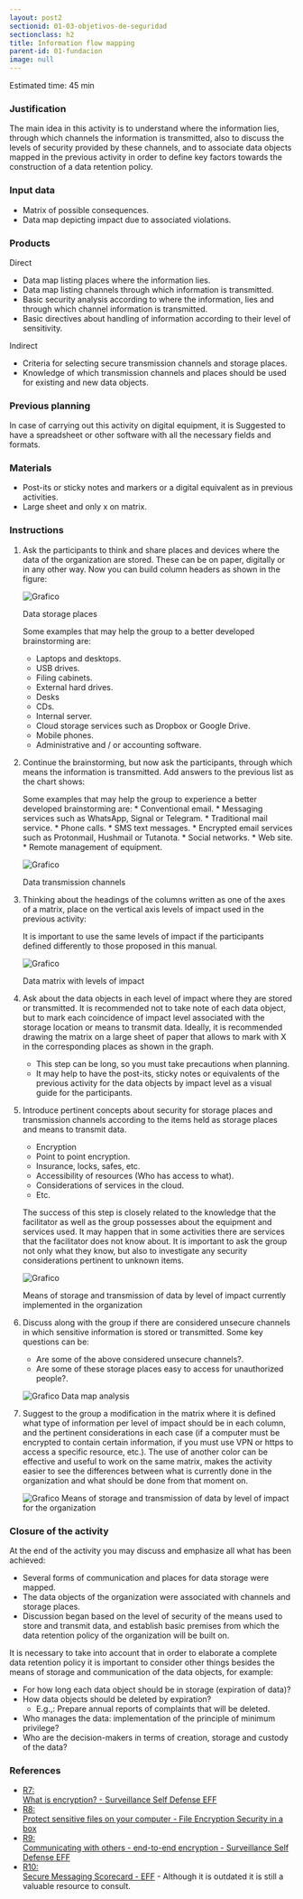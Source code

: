 ```yaml
---
layout: post2
sectionid: 01-03-objetivos-de-seguridad
sectionclass: h2
title: Information flow mapping
parent-id: 01-fundacion
image: null
---
```


Estimated time: 45 min

### Justification
The main idea in this activity is to understand where the information lies, through which channels the information is transmitted, also to discuss the levels of security provided by these channels, and to associate data objects mapped in the previous activity in order to define key factors towards the construction of a data retention policy.

### Input data
* Matrix of possible consequences.
* Data map depicting impact due to associated violations.

### Products
Direct
  * Data map listing places where the information lies.
  * Data map listing channels through which information is transmitted.
  * Basic security analysis according to where the information, lies and through which channel information is transmitted.
  * Basic directives about handling of information according to their level of sensitivity.

Indirect
   * Criteria for selecting secure transmission channels and storage places.
   * Knowledge of which transmission channels and places should be used for existing and new data objects.

### Previous planning

In case of carrying out this activity on digital equipment, it is Suggested to have a spreadsheet or other software with all the necessary fields and formats.

### Materials
* Post-its or sticky notes and markers or a digital equivalent as in previous activities.
* Large sheet and only x on matrix.

### Instructions
1. Ask the participants to think and share places and devices where the data of the organization are stored. These can be on paper, digitally or in any other way. Now you can build column headers as shown in the figure:

    ![Grafico](/assets/images/EN-Graphic-8.png)

    Data storage places

    Some examples that may help the group to a better developed brainstorming are:
    * Laptops and desktops.
    * USB drives.
    * Filing cabinets.
    * External hard drives.
    * Desks
    * CDs.
    * Internal server.
    * Cloud storage services such as Dropbox or Google Drive.
    * Mobile phones.
    * Administrative and / or accounting software.

2. Continue the brainstorming, but now ask the participants, through which means the information is transmitted. Add answers to the previous list as the chart shows:

    Some examples that may help the group to experience a better developed brainstorming are:
        * Conventional email.
        * Messaging services such as WhatsApp, Signal or Telegram.
        * Traditional mail service.
        * Phone calls.
        * SMS text messages.
        * Encrypted email services such as Protonmail, Hushmail or Tutanota.
        * Social networks.
        * Web site.
        * Remote management of equipment.

   ![Grafico](/assets/images/EN-Graphic-9.png)

   Data transmission channels

3. Thinking about the headings of the columns written as one of the axes of a matrix, place on the vertical axis levels of impact used in the previous activity:

    It is important to use the same levels of impact if  the participants defined differently to those proposed in this manual.

    ![Grafico](/assets/images/EN-Graphic-10.png)

    Data matrix with levels of impact

4. Ask about the data objects in each level of impact where they are stored or transmitted. It is recommended not to take note of each data object, but to mark each coincidence of impact level associated with the storage location or means to transmit data. Ideally, it is recommended drawing the matrix on a large sheet of paper that allows to mark with X in the corresponding places as shown in the graph.
    * This step can be long, so you must take precautions when planning.
    * It may help to have the post-its, sticky notes or equivalents of the previous activity for the data objects by impact level as a visual guide for the participants.

5. Introduce pertinent concepts about security for storage places and transmission channels according to the items held as storage places and means to transmit data.
    * Encryption
    * Point to point encryption.
    * Insurance, locks, safes, etc.
    * Accessibility of resources (Who has access to what).
    * Considerations of services in the cloud.
    * Etc.

    The success of this step is closely related to the knowledge that the facilitator as well as the group possesses about the equipment and services used. It may happen that in some activities there are services that the facilitator does not know about. It is important to ask the group not only what they know, but also to investigate any security considerations pertinent to unknown items.

    ![Grafico](/assets/images/EN-Graphic-11.png)

    Means of storage and transmission of data by level of impact currently implemented in the organization

6. Discuss along with the group if there are considered unsecure channels in which sensitive information is stored or transmitted. Some key questions can be:
    * Are some of the above considered unsecure channels?.
    * Are some of these storage places easy to access for unauthorized people?.

    ![Grafico](/assets/images/EN-Graphic-12.png)
    Data map analysis

7. Suggest to the group a modification in the matrix where it is defined what type of information per level of impact should be in each column, and the pertinent considerations in each case (if a computer must be encrypted to contain certain information, if you must use VPN or https to access a specific resource, etc.). The use of another color can be effective and useful to work on the same matrix, makes  the activity easier to see the differences between what is currently done in the organization and what should be done from that moment on.

    ![Grafico](/assets/images/EN-Graphic-13.png)
    Means of storage and transmission of data by level of impact for the organization

### Closure of the activity
At the end of the activity you may discuss and emphasize all what has been achieved:

* Several forms of communication and places for data storage were mapped.
* The data objects of the organization were associated with channels and storage places.
* Discussion began based on the level of security of the means used to store and transmit data, and establish basic premises from which the data retention policy of the organization will be built on.

It is necessary to take into account that in order to elaborate a complete data retention policy it is important to consider other things besides the means of storage and communication of the data objects, for example:

* For how long each data object should be in storage (expiration of data)?
* How data objects should be deleted by expiration?
    * E.g.,: Prepare annual reports of complaints that will be deleted.
* Who manages the data: implementation of the principle of minimum privilege?
* Who are the decision-makers in terms of creation, storage and custody of the data?

### References

<ul class="ref-ul">

<li><a target="_blank" href="https://ssd.eff.org/es/module/%C2%BFqu%C3%A9-es-el-cifrado"><div class="ref-1">R7: </div>What is encryption? - Surveillance Self Defense EFF</a>

</li>
<li><a target="_blank" href="https://securityinabox.org/es/guide/secure-file-storage/"><div class="ref-1">R8: </div>Protect sensitive files on your computer - File Encryption Security in a box</a>
</li>

<li><a target="_blank" href="https://ssd.eff.org/es/module/comunic%C3%A1ndote-con-otros#1"><div class="ref-1">R9: </div>Communicating with others - end-to-end encryption - Surveillance Self Defense EFF</a>

</li>
<li><a target="_blank" href="https://www.eff.org/node/82654"><div class="ref-1">R10: </div>Secure Messaging Scorecard - EFF</a> - Although it is outdated it is still a valuable resource to consult.
</li>

</ul>
